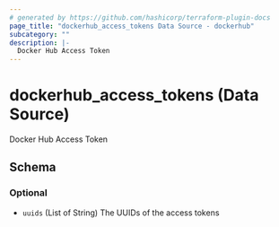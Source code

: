 ```yaml
---
# generated by https://github.com/hashicorp/terraform-plugin-docs
page_title: "dockerhub_access_tokens Data Source - dockerhub"
subcategory: ""
description: |-
  Docker Hub Access Token
---
```


# dockerhub_access_tokens (Data Source)

Docker Hub Access Token



<!-- schema generated by tfplugindocs -->
## Schema

### Optional

- `uuids` (List of String) The UUIDs of the access tokens
